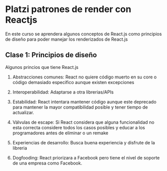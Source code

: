 # Platzi patrones de render con Reactjs

En este curso se aprendera algunos conceptos de React.js como principios de diseño para poder manejar los renderizados de React.js


## Clase 1: Principios de diseño

Algunos princios que tiene React.js

1. Abstracciones comunes: React no quiere código muerto en su core o código demasiado especifico aunque existen excepciones

2. Interoperabilidad: Adaptarse a otra librerias/APIs

3. Estabilidad: React intentara mantener código aunque este deprecado para mantener la mayor compatibilidad posible y tener tiempo de actualizar.

4. Válvulas de escape: Si React considera que alguna funcionalidad no esta correcta considere todos los casos posibles y educar a los programadores antes de eliminar o un remake

5. Experiencias de desarrollo: Busca buena experiencia y disfrute de la libreria

6. Dogfooding: React priorizara a Facebook pero tiene el nivel de soporte de una empresa como Facebook. 


